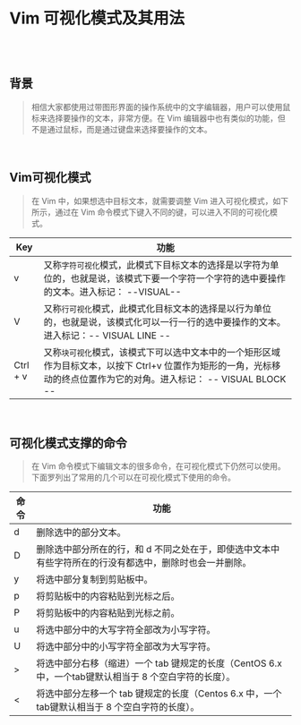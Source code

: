 # Vim 可视化模式及其用法

</br>
</br>

## 背景

> 相信大家都使用过带图形界面的操作系统中的文字编辑器，用户可以使用鼠标来选择要操作的文本，非常方便。在 Vim 编辑器中也有类似的功能，但不是通过鼠标，而是通过键盘来选择要操作的文本。

</br>

## Vim可视化模式

> 在 Vim 中，如果想选中目标文本，就需要调整 Vim 进入可视化模式，如下所示，通过在 Vim 命令模式下键入不同的键，可以进入不同的可视化模式。

| Key | 功能 |
| ---- | ---- |
| v | 又称`字符可视化`模式，此模式下目标文本的选择是以字符为单位的，也就是说，该模式下要一个字符一个字符的选中要操作的文本。进入标记： --VISUAL-- |
| V | 又称`行可视化`模式，此模式化目标文本的选择是以行为单位的，也就是说，该模式化可以一行一行的选中要操作的文本。进入标记：-- VISUAL LINE -- |
| Ctrl + v | 又称`块可视化`模式，该模式下可以选中文本中的一个矩形区域作为目标文本，以按下 Ctrl+v 位置作为矩形的一角，光标移动的终点位置作为它的对角。进入标记： -- VISUAL BLOCK -- |

</br>

## 可视化模式支撑的命令

> 在 Vim 命令模式下编辑文本的很多命令，在可视化模式下仍然可以使用。下面罗列出了常用的几个可以在可视化模式下使用的命令。

| 命令 | 功能 |
| ---- | ---- |
| d | 删除选中的部分文本。|
| D | 删除选中部分所在的行，和 d 不同之处在于，即使选中文本中有些字符所在的行没有都选中，删除时也会一并删除。|
| y | 将选中部分复制到剪贴板中。|
| p | 将剪贴板中的内容粘贴到光标之后。|
| P | 将剪贴板中的内容粘贴到光标之前。|
| u | 将选中部分中的大写字符全部改为小写字符。|
| U | 将选中部分中的小写字符全部改为大写字符。|
| > | 将选中部分右移（缩进）一个 tab 键规定的长度（CentOS 6.x 中，一个tab键默认相当于 8 个空白字符的长度）。|
| < | 将选中部分左移一个 tab 键规定的长度（Centos 6.x 中，一个tab键默认相当于 8 个空白字符的长度）。|

</br>
